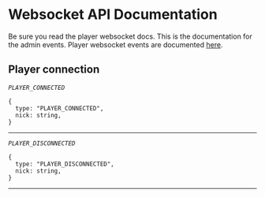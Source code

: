 # Websocket API Documentation

Be sure you read the player websocket docs. This is the documentation for the admin events. Player websocket events are documented [here](./websocket.md).

## Player connection

*`PLAYER_CONNECTED`*

```
{
  type: "PLAYER_CONNECTED",
  nick: string,
}
```

---

*`PLAYER_DISCONNECTED`*

```
{
  type: "PLAYER_DISCONNECTED",
  nick: string,
}
```

---
